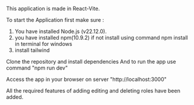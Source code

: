 This application is made in React-Vite.

To start the Application first make sure   :  
1. You have installed Node.js (v22.12.0).   
2. you have installed npm(10.9.2) if not install using command npm install in terminal for windows  
3. install tailwind 

Clone the repository and install dependencies
And to run the app use command
  "npm run dev"

Access the app in your browser on server
"http://localhost:3000"

All the required features of adding editing and deleting roles have been added.
